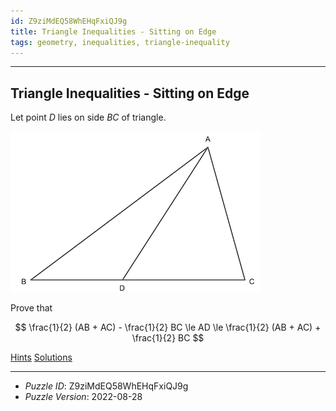 ```yaml
---
id: Z9ziMdEQ58WhEHqFxiQJ9g
title: Triangle Inequalities - Sitting on Edge
tags: geometry, inequalities, triangle-inequality
---
```


--------------------------------------------------------------------------------------------

## Triangle Inequalities - Sitting on Edge

Let point $D$ lies on side $BC$ of triangle.

![Triangle](figures/Z9ziMdEQ58WhEHqFxiQJ9g.png)

Prove that

$$
\frac{1}{2} (AB + AC) - \frac{1}{2} BC
\le AD
\le \frac{1}{2} (AB + AC) + \frac{1}{2} BC
$$

[Hints](Z9ziMdEQ58WhEHqFxiQJ9g-hints.md)
[Solutions](Z9ziMdEQ58WhEHqFxiQJ9g-solutions.md)

--------------------------------------------------------------------------------------------

* _Puzzle ID_: Z9ziMdEQ58WhEHqFxiQJ9g
* _Puzzle Version_: 2022-08-28
